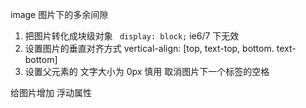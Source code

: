 image 图片下的多余间隙
1. 把图片转化成块级对象
` display: block;`
ie6/7 下无效
2. 设置图片的垂直对齐方式
vertical-align: [top, text-top, bottom. text-bottom]
3. 设置父元素的 文字大小为 0px
慎用
取消图片下一个标签的空格

给图片增加 浮动属性


